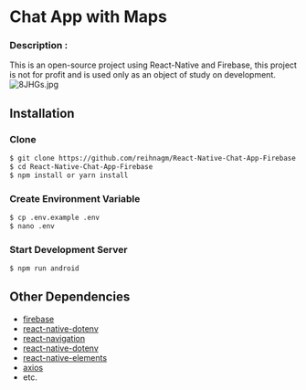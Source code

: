# Chat App with Maps
### Description :
This is an open-source project using React-Native and Firebase, this project is not for profit and is used only as an object of study on development.
![8JHGs.jpg](https://cdn.imgpaste.net/2020/01/31/8AOM5.jpg)

## Installation

### Clone
```bash
$ git clone https://github.com/reihnagm/React-Native-Chat-App-Firebase.git
$ cd React-Native-Chat-App-Firebase
$ npm install or yarn install
```

### Create Environment Variable
```bash
$ cp .env.example .env
$ nano .env
```

### Start Development Server
```bash
$ npm run android
```

## Other Dependencies
- [firebase](#)
- [react-native-dotenv](#)
- [react-navigation](#)
- [react-native-dotenv](#)
- [react-native-elements](#)
- [axios](#)
- etc.
